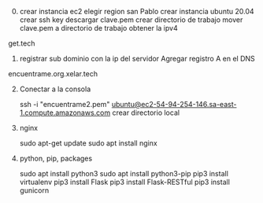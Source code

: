 0) crear instancia ec2
    elegir region san Pablo
    crear instancia ubuntu 20.04
    crear ssh key
    descargar clave.pem
    crear directorio de trabajo
    mover clave.pem a directorio de trabajo
    obtener la ipv4


get.tech

1) registrar sub dominio con la ip del servidor
    Agregar registro A en el DNS

 encuentrame.org.xelar.tech

2) Conectar a la consola

    ssh -i "encuentrame2.pem" ubuntu@ec2-54-94-254-146.sa-east-1.compute.amazonaws.com
    crear directorio local

3) nginx

    sudo apt-get update
    sudo apt install nginx

3) python, pip, packages

    sudo apt install python3
    sudo apt install python3-pip
    pip3 install virtualenv
    pip3 install Flask
    pip3 install Flask-RESTful
    pip3 install gunicorn

